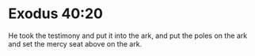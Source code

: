 # Exodus 40:20

He took the testimony and put it into the ark, and put the poles on the ark and set the mercy seat above on the ark.
